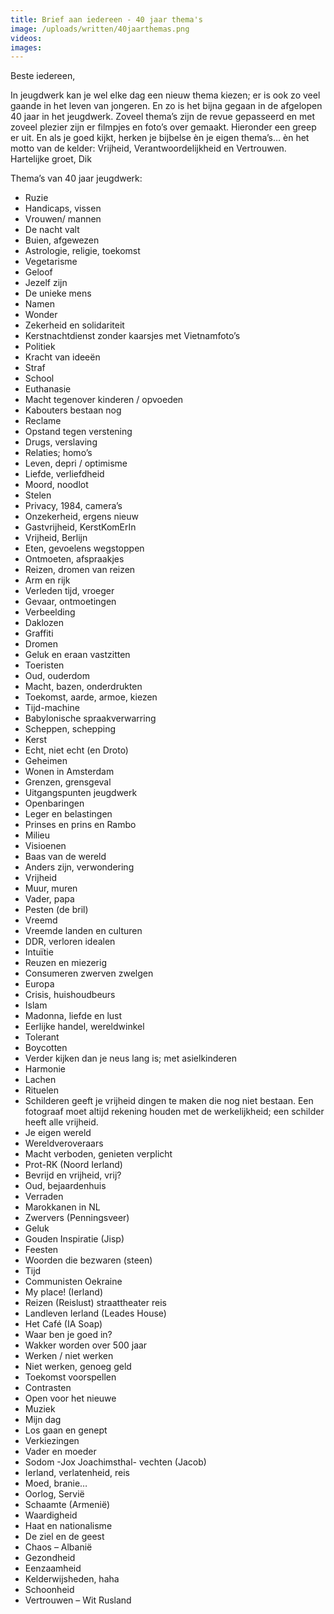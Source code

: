 ```yaml
---
title: Brief aan iedereen - 40 jaar thema's
image: /uploads/written/40jaarthemas.png
videos: 
images:
---
```


Beste iedereen,

In jeugdwerk kan je wel elke dag een nieuw thema kiezen; er is ook zo veel gaande in het leven van jongeren. En zo is het bijna gegaan in de afgelopen 40 jaar in het jeugdwerk.
Zoveel thema’s zijn de revue gepasseerd en met zoveel plezier zijn er filmpjes en foto’s over gemaakt. Hieronder een greep er uit.
En als je goed kijkt, herken je bijbelse èn je eigen thema’s… èn het motto van de kelder: Vrijheid, Verantwoordelijkheid en Vertrouwen.
Hartelijke groet, Dik


Thema’s van 40 jaar jeugdwerk:

- Ruzie 
- Handicaps, vissen
- Vrouwen/ mannen
- De nacht valt
- Buien, afgewezen
- Astrologie, religie, toekomst
- Vegetarisme
- Geloof
- Jezelf zijn
- De unieke mens
- Namen
- Wonder
- Zekerheid en solidariteit
- Kerstnachtdienst zonder kaarsjes met Vietnamfoto’s 
- Politiek
- Kracht van ideeën
- Straf
- School
- Euthanasie
- Macht tegenover kinderen / opvoeden
- Kabouters bestaan nog
- Reclame
- Opstand tegen verstening
- Drugs, verslaving
- Relaties; homo’s
- Leven, depri / optimisme
- Liefde, verliefdheid
- Moord, noodlot
- Stelen
- Privacy, 1984, camera’s
- Onzekerheid, ergens nieuw
- Gastvrijheid, KerstKomErIn
- Vrijheid, Berlijn 
- Eten, gevoelens wegstoppen
- Ontmoeten, afspraakjes
- Reizen, dromen van reizen
- Arm en rijk
- Verleden tijd, vroeger
- Gevaar, ontmoetingen
- Verbeelding
- Daklozen
- Graffiti
- Dromen
- Geluk en eraan vastzitten
- Toeristen
- Oud, ouderdom
- Macht, bazen, onderdrukten
- Toekomst, aarde, armoe, kiezen
- Tijd-machine
- Babylonische spraakverwarring
- Scheppen, schepping
- Kerst
- Echt, niet echt (en Droto)
- Geheimen
- Wonen in Amsterdam
- Grenzen, grensgeval
- Uitgangspunten jeugdwerk
- Openbaringen
- Leger en belastingen
- Prinses en prins en Rambo
- Milieu
- Visioenen   
- Baas van de wereld
- Anders zijn, verwondering
- Vrijheid
- Muur, muren
- Vader, papa
- Pesten (de bril)
- Vreemd
- Vreemde landen en culturen
- DDR, verloren idealen
- Intuïtie
- Reuzen en miezerig  
- Consumeren zwerven zwelgen
- Europa  
- Crisis, huishoudbeurs
- Islam
- Madonna, liefde en lust
- Eerlijke handel, wereldwinkel
- Tolerant
- Boycotten
- Verder kijken dan je neus lang is; met asielkinderen
- Harmonie
- Lachen
- Rituelen
- Schilderen geeft je vrijheid dingen te maken die nog niet bestaan. Een fotograaf moet altijd rekening  houden met de  werkelijkheid; een schilder heeft alle vrijheid. 
- Je eigen wereld
- Wereldveroveraars
- Macht verboden, genieten verplicht 
- Prot-RK (Noord Ierland)
- Bevrijd en vrijheid, vrij?
- Oud, bejaardenhuis
- Verraden
- Marokkanen in NL
- Zwervers (Penningsveer)
- Geluk
- Gouden Inspiratie (Jisp)
- Feesten
- Woorden die bezwaren (steen)
- Tijd
- Communisten Oekraine
- My place! (Ierland)
- Reizen (Reislust) straattheater reis
- Landleven Ierland (Leades House)
- Het Café (IA Soap)
- Waar ben je goed in?
- Wakker worden over 500 jaar
- Werken / niet werken
- Niet werken, genoeg geld
- Toekomst voorspellen
- Contrasten
- Open voor het nieuwe
- Muziek
- Mijn dag
- Los gaan en genept
- Verkiezingen  
- Vader en moeder
- Sodom -Jox Joachimsthal- vechten (Jacob)
- Ierland, verlatenheid, reis
- Moed, branie…
- Oorlog, Servië  
- Schaamte (Armenië)
- Waardigheid
- Haat en nationalisme
- De ziel en de geest 
- Chaos – Albanië
- Gezondheid  
- Eenzaamheid
- Kelderwijsheden, haha
- Schoonheid
- Vertrouwen – Wit Rusland